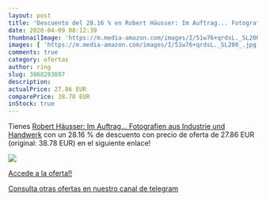 ```yaml
---
layout: post
title: 'Descuento del 28.16 % en Robert Häusser: Im Auftrag... Fotografie'
date: 2020-04-09 08:12:39
thumbnailImage: 'https://m.media-amazon.com/images/I/51w76+qrdsL._SL200_.jpg'
images: [ 'https://m.media-amazon.com/images/I/51w76+qrdsL._SL200_.jpg' ]
comments: true
category: ofertas
author: ring
slug: 3868283897
description:
actualPrice: 27.86 EUR
comparePrice: 38.78 EUR
inStock: true
---
```


Tienes [Robert Häusser: Im Auftrag... Fotografien aus Industrie und Handwerk](https://www.amazon.com/dp/3868283897/?tag=redken08-20) con un 28.16 % de descuento con precio de oferta de 27.86 EUR (original: 38.78 EUR) en el siguiente enlace!

[![](https://m.media-amazon.com/images/I/51w76+qrdsL._SL200_.jpg)](https://www.amazon.com/dp/3868283897/?tag=redken08-20)

[Accede a la oferta!!](https://www.amazon.com/dp/3868283897/?tag=redken08-20)

[Consulta otras ofertas en nuestro canal de telegram](https://t.me/s/ofertas25)
